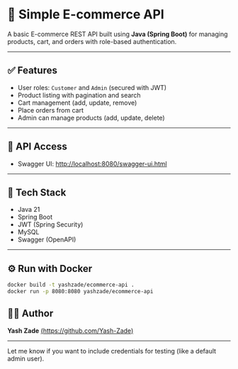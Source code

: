 
# 🛒 Simple E-commerce API

A basic E-commerce REST API built using **Java (Spring Boot)** for managing products, cart, and orders with role-based authentication.

---

## ✅ Features

* User roles: `Customer` and `Admin` (secured with JWT)
* Product listing with pagination and search
* Cart management (add, update, remove)
* Place orders from cart
* Admin can manage products (add, update, delete)

---

## 🧪 API Access

* Swagger UI: [http://localhost:8080/swagger-ui.html](http://localhost:8080/swagger-ui.html)

---

## 🚀 Tech Stack

* Java 21
* Spring Boot
* JWT (Spring Security)
* MySQL
* Swagger (OpenAPI)

---

## ⚙️ Run with Docker

```bash
docker build -t yashzade/ecommerce-api .
docker run -p 8080:8080 yashzade/ecommerce-api
```


## 🙋‍♂️ Author

**Yash Zade**
[(https://github.com/Yash-Zade)](https://github.com/Yash-Zade)

---

Let me know if you want to include credentials for testing (like a default admin user).
